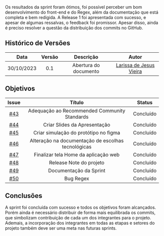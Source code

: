 Os resultados da sprint foram ótimos, foi possível perceber um bom desenvolvimento do front-end e do Regex, além da documentação que está completa e bem redigida. A Release 1 foi apresentada com sucesso, e apesar de algumas ressalvas, o feedback foi promissor. Apesar disso, ainda é preciso resolver a questão da distribuição dos commits no GitHub.     

## Histórico de Versões

|    Data    | Versão |       Descrição       |      Autor      |
| :--------: | :----: | :-------------------: | :-------------: |
| 30/10/2023 |  0.1   | Abertura do documento | [Larissa de Jesus Vieira](https://github.com/VieiraLaris)|

## Objetivos


|                          Issue                           |              Título               |                       Status                        |
| :------------------------------------------------------: | :-------------------------------: | :-------------------------------------------------: |
| [#43](https://github.com/unb-mds/2023-2-Squad08/issues/43) | Adequação ao Recommended Community Standards            |                       Concluído                     |
| [#44](https://github.com/unb-mds/2023-2-Squad08/issues/44) | Criar Slides da Apresentação          |                       Concluído                     |
| [#45](https://github.com/unb-mds/2023-2-Squad08/issues/45) |Criar simulação do protótipo no figma|                       Concluído                     |
| [#46](https://github.com/unb-mds/2023-2-Squad08/issues/46)| Alteração na documentação de escolhas tecnológicas         |                       Concluído                    |
| [#47](https://github.com/unb-mds/2023-2-Squad08/issues/47)| Finalizar tela Home da aplicação web          |                       Concluído                    |
| [#48](https://github.com/unb-mds/2023-2-Squad08/issues/48)| Release Note do projeto          |                       Concluído                    |
| [#49](https://github.com/unb-mds/2023-2-Squad08/issues/49)| Documentação da Sprint          |                       Concluído                    |
| [#50](https://github.com/unb-mds/2023-2-Squad08/issues/50)| Bug Regex          |                       Concluído                    |


## Conclusões

A sprint foi concluída com sucesso e todos os objetivos foram alcançados. Porém ainda é necessário distribuir de forma mais equilibrada os commits, que simbolizam contribuição de cada um dos integrantes para o projeto. Ademais, a incorporação dos integrantes em todas as etapas e setores do projeto também deve ser uma meta nas futuras sprints.   